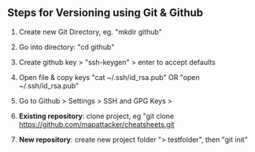 ## Steps for Versioning using Git & Github

1) Create new Git Directory, eg. "mkdir github"
2) Go into directory: "cd github"
3) Create github key > "ssh-keygen" > enter to accept defaults 
4) Open file & copy keys "cat ~/.ssh/id_rsa.pub" OR "open ~/.ssh/id_rsa.pub"
5) Go to Github > Settings > SSH and GPG Keys > 

3) __Existing repository__: clone project, eg "git clone https://github.com/mapattacker/cheatsheets.git


3) __New repository__: create new project folder "> testfolder", then "git init"
